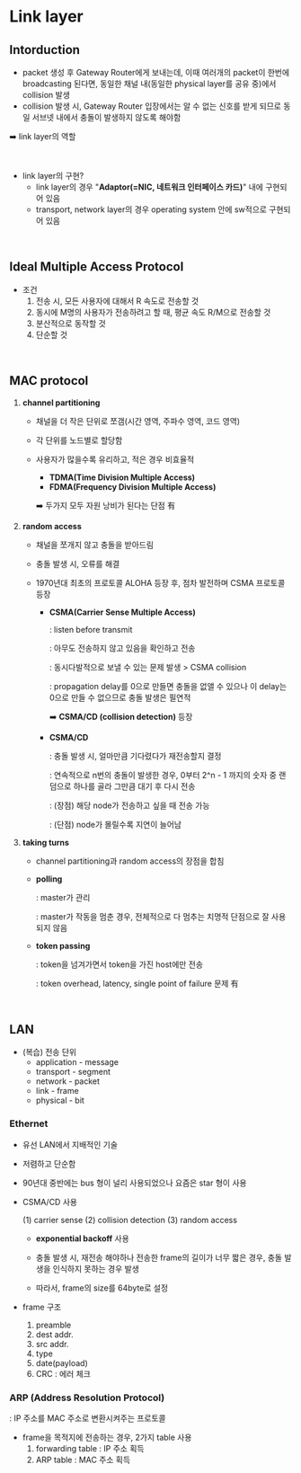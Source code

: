 # Link layer

## Intorduction

- packet 생성 후 Gateway Router에게 보내는데, 이때 여러개의 packet이 한번에 broadcasting 된다면, 동일한 채널 내(동일한 physical layer를 공유 중)에서 collision 발생
- collision 발생 시, Gateway Router 입장에서는 알 수 없는 신호를 받게 되므로 동일 서브넷 내에서 충돌이 발생하지 않도록 해야함

➡️ link layer의 역할

<br>

- link layer의 구현?
  - link layer의 경우 "**Adaptor(=NIC, 네트워크 인터페이스 카드)**" 내에 구현되어 있음
  - transport, network layer의 경우 operating system 안에 sw적으로 구현되어 있음

<br>

## Ideal Multiple Access Protocol

- 조건
  1. 전송 시, 모든 사용자에 대해서 R 속도로 전송할 것
  2. 동시에 M명의 사용자가 전송하려고 할 때, 평균 속도 R/M으로 전송할 것
  3. 분산적으로 동작할 것
  4. 단순할 것

<br>

## MAC protocol

1. **channel partitioning**

   - 채널을 더 작은 단위로 쪼갬(시간 영역, 주파수 영역, 코드 영역)

   - 각 단위를 노드별로 할당함

   - 사용자가 많을수록 유리하고, 적은 경우 비효율적

     - **TDMA(Time Division Multiple Access)**
     - **FDMA(Frequency Division Multiple Access)**

     ➡️ 두가지 모두 자원 낭비가 된다는 단점 有

2. **random access**

   - 채널을 쪼개지 않고 충돌을 받아드림

   - 충돌 발생 시, 오류를 해결

   - 1970년대 최초의 프로토콜 ALOHA 등장 후, 점차 발전하며 CSMA 프로토콜 등장

     - **CSMA(Carrier Sense Multiple Access)**

       : listen before transmit

       : 아무도 전송하지 않고 있음을 확인하고 전송

       : 동시다발적으로 보낼 수 있는 문제 발생 > CSMA collision

       : propagation delay를 0으로 만들면 충돌을 없앨 수 있으나 이 delay는 0으로 만들 수 없으므로 충돌 발생은 필연적

       ➡️ **CSMA/CD (collision detection)** 등장

     - **CSMA/CD**

       : 충돌 발생 시, 얼마만큼 기다렸다가 재전송할지 결정

       : 연속적으로 n번의 충돌이 발생한 경우, 0부터 2^n - 1 까지의 숫자 중 랜덤으로 하나를 골라 그만큼 대기 후 다시 전송

       : (장점) 해당 node가 전송하고 싶을 때 전송 가능

       : (단점) node가 몰릴수록 지연이 늘어남

3. **taking turns**

   - channel partitioning과 random access의 장점을 합침

   - **polling**

     : master가 관리

     : master가 작동을 멈춘 경우, 전체적으로 다 멈추는 치명적 단점으로 잘 사용되지 않음

   - **token passing**

     : token을 넘겨가면서 token을 가진 host에만 전송

     : token overhead, latency, single point of failure 문제 有

<br>

## LAN

- (복습) 전송 단위
  - application - message
  - transport - segment
  - network - packet
  - link - frame
  - physical - bit

### Ethernet

- 유선 LAN에서 지배적인 기술

- 저렴하고 단순함

- 90년대 중반에는 bus 형이 널리 사용되었으나 요즘은 star 형이 사용

- CSMA/CD 사용

  (1) carrier sense  (2) collision detection  (3) random access

  - **exponential backoff** 사용

  - 충돌 발생 시, 재전송 해야하나 전송한 frame의 길이가 너무 짧은 경우, 충돌 발생을 인식하지 못하는 경우 발생
  - 따라서, frame의 size를 64byte로 설정

- frame 구조

  1. preamble
  2. dest addr.
  3. src addr.
  4. type
  5. date(payload)
  6. CRC : 에러 체크

### ARP (Address Resolution Protocol)

: IP 주소를 MAC 주소로 변환시켜주는 프로토콜

- frame을 목적지에 전송하는 경우, 2가지 table 사용
  1. forwarding table : IP 주소 획득
  2. ARP table : MAC 주소 획득

<br>

